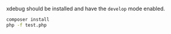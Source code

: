 xdebug should be installed and have the `develop` mode enabled.

```sh
composer install
php -f test.php
```
